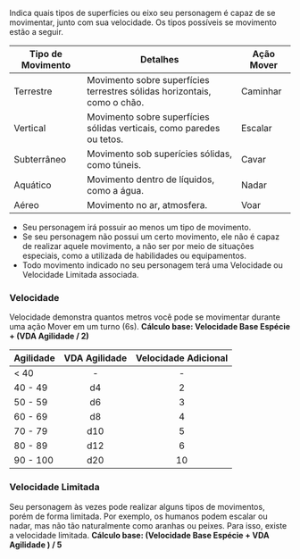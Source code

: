 Indica quais tipos de superfícies ou eixo seu personagem é capaz de se movimentar, junto com sua velocidade. Os tipos possíveis se movimento estão a seguir.

| Tipo de Movimento | Detalhes                                                                 | Ação Mover |
| ----------------- | ------------------------------------------------------------------------ | ---------- |
| Terrestre         | Movimento sobre superfícies terrestres sólidas horizontais, como o chão. | Caminhar   |
| Vertical          | Movimento sobre superfícies sólidas verticais, como paredes ou tetos.    | Escalar    |
| Subterrâneo       | Movimento sob superícies sólidas, como túneis.                           | Cavar      |
| Aquático          | Movimento dentro de líquidos, como a água.                               | Nadar      |
| Aéreo             | Movimento no ar, atmosfera.                                              | Voar       |

- Seu personagem irá possuir ao menos um tipo de movimento.
- Se seu personagem não possui um certo movimento, ele não é capaz de realizar aquele movimento, a não ser por meio de situações especiais, como a utilizada de habilidades ou equipamentos.
- Todo movimento indicado no seu personagem terá uma Velocidade ou Velocidade Limitada associada.

### Velocidade

Velocidade demonstra quantos metros você pode se movimentar durante uma ação Mover em um turno (6s).
**Cálculo base: Velocidade Base Espécie + (VDA Agilidade / 2)**

| Agilidade | VDA Agilidade | Velocidade Adicional |
| --------- | :-----------: | :------------------: |
| < 40      |       -       |          -           |
| 40 - 49   |      d4       |          2           |
| 50 - 59   |      d6       |          3           |
| 60 - 69   |      d8       |          4           |
| 70 - 79   |      d10      |          5           |
| 80 - 89   |      d12      |          6           |
| 90 - 100  |      d20      |          10          |

### Velocidade Limitada

Seu personagem às vezes pode realizar alguns tipos de movimentos, porém de forma limitada. Por exemplo, os humanos podem escalar ou nadar, mas não tão naturalmente como aranhas ou peixes. Para isso, existe a velocidade limitada.
**Cálculo base: (Velocidade Base Espécie + VDA Agilidade ) / 5**
